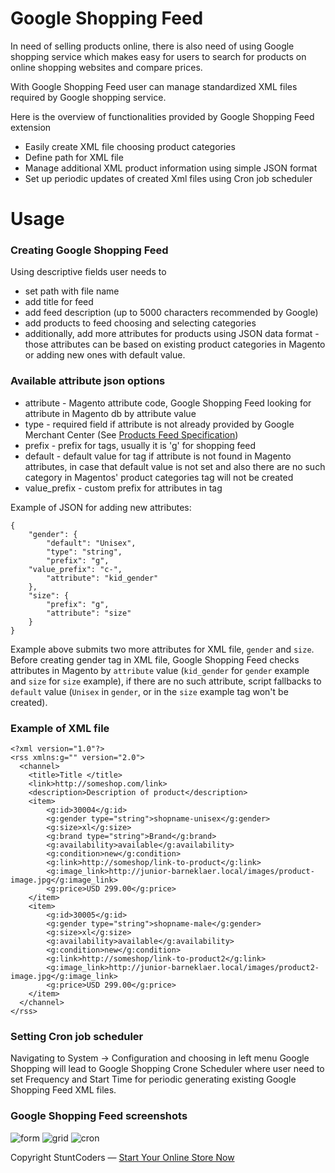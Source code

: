 # Google Shopping Feed #

In need of selling products online, there is also need of using Google shopping service which makes easy for users to search for products on online shopping websites and compare prices.

With Google Shopping Feed user can manage standardized XML files required by Google shopping service.

Here is the overview of functionalities provided by Google Shopping Feed extension

* Easily create XML file choosing product categories
* Define path for XML file
* Manage additional XML product information using simple JSON format
* Set up periodic updates of created Xml files using Cron job scheduler

# Usage

### Creating Google Shopping Feed

Using descriptive fields user needs to
* set path with file name
* add title for feed
* add feed description (up to 5000 characters recommended by Google)
* add products to feed choosing and selecting categories
* additionally, add more attributes for products using JSON data format - those attributes can be based on existing product categories in Magento or adding new ones with default value.

### Available attribute json options
* attribute - Magento attribute code, Google Shopping Feed looking for attribute in Magento db by attribute value
* type - required field if attribute is not already provided by Google Merchant Center (See [Products Feed Specification](https://support.google.com/merchants/answer/188494?hl=en&ref_topic=3404778))
* prefix - prefix for tags, usually it is 'g' for shopping feed
* default - default value for tag if attribute is not found in Magento attributes, in case that default value is not set and also there are no such category in Magentos' product categories tag will not be created
* value_prefix - custom prefix for attributes in tag

Example of JSON for adding new attributes:
```
{
	"gender": {
		"default": "Unisex",
		"type": "string",
		"prefix": "g",
    "value_prefix": "c-",
		"attribute": "kid_gender"
	},
	"size": {
		"prefix": "g",
		"attribute": "size"
	}
}
```

Example above submits two more attributes for XML file, `gender` and `size`.
Before creating gender tag in XML file, Google Shopping Feed checks attributes in Magento by `attribute` value (`kid_gender` for `gender` example and `size` for `size` example), if there are no such attribute, script fallbacks to `default` value (`Unisex` in `gender`, or in the `size` example tag won't be created).

### Example of XML file

```
<?xml version="1.0"?>
<rss xmlns:g="" version="2.0">
  <channel>
    <title>Title </title>
    <link>http://someshop.com/link>
    <description>Description of product</description>
    <item>
		<g:id>30004</g:id>
		<g:gender type="string">shopname-unisex</g:gender>
		<g:size>xl</g:size>
		<g:brand type="string">Brand</g:brand>
		<g:availability>available</g:availability>
		<g:condition>new</g:condition>
		<g:link>http://someshop/link-to-product</g:link>
		<g:image_link>http://junior-barneklaer.local/images/product-image.jpg</g:image_link>
		<g:price>USD 299.00</g:price>
    </item>
    <item>
		<g:id>30005</g:id>
		<g:gender type="string">shopname-male</g:gender>
		<g:size>xl</g:size>
		<g:availability>available</g:availability>
		<g:condition>new</g:condition>
		<g:link>http://someshop/link-to-product2</g:link>
		<g:image_link>http://junior-barneklaer.local/images/product2-image.jpg</g:image_link>
		<g:price>USD 299.00</g:price>
    </item>
  </channel>
</rss>
```

### Setting Cron job scheduler

Navigating to System -> Configuration and choosing in left menu Google Shopping will lead to Google Shopping Crone Scheduler where user need to set Frequency and Start Time for periodic generating existing Google Shopping Feed XML files.

### Google Shopping Feed screenshots

![form](https://s3-eu-west-1.amazonaws.com/stcd/stunt_mage_google_shopping_feed/edit-form.png "Edit form")
![grid](https://s3-eu-west-1.amazonaws.com/stcd/stunt_mage_google_shopping_feed/grid.png "Grid preview")
![cron](https://s3-eu-west-1.amazonaws.com/stcd/stunt_mage_google_shopping_feed/system-config.png "System config")

Copyright StuntCoders — [Start Your Online Store Now](http://stuntcoders.com/)
